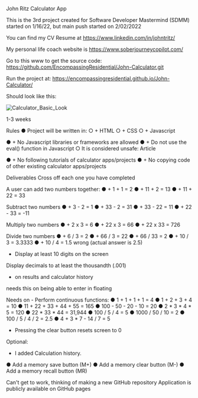 John Ritz Calculator App 

This is the 3rd project created for Software Developer Mastermind (SDMM) started on 1/16/22, but main push started on 2/02/2022

You can find my CV Resume at https://www.linkedin.com/in/johntritz/ 

My personal life coach website is https://www.soberjourneycopilot.com/

Go to this www to get the source code:
https://github.com/EncompassingResidential/John-Calculator.git

Run the project at: https://encompassingresidential.github.io/John-Calculator/

Should look like this:

![Calculator_Basic_Look](https://user-images.githubusercontent.com/94155021/152419959-3615166f-64be-43d3-ae09-7b0f20f573b2.png)

1-3 weeks

Rules
●        Project will be written in:
  ○ +       HTML
  ○ +       CSS
  ○ +       Javascript

● +       No Javascript libraries or frameworks are allowed
● +       Do not use the eval() function in Javascript
  ○        It is considered unsafe: Article

● +       No following tutorials of calculator apps/projects
● +       No copying code of other existing calculator apps/projects

Deliverables
Cross off each one you have completed

A user can add two numbers together:
● +       1 + 1 = 2
● +       11 + 2 = 13
● +       11 + 22 = 33

Subtract two numbers
● +       3 - 2 = 1
● +       33 - 2 = 31
● +       33 - 22 = 11
● +       22 - 33 = -11

Multiply two numbers
● +       2 x 3 = 6
● +       22 x 3 = 66
● +       22 x 33 = 726

Divide two numbers
● +       6 / 3 = 2
● +       66 / 3 = 22
● +       66 / 33 = 2
● +       10 / 3 = 3.3333
● +       10 / 4 = 1.5 wrong (actual answer is 2.5)

+ Display at least 10 digits on the screen

Display decimals to at least the thousandth (.001)
+ on results and calculator history

needs this on being able to enter in floating

Needs on - Perform continuous functions:
●        1 + 1 + 1 + 1 = 4
●        1 + 2 + 3 + 4 = 10
●        11 + 22 + 33 + 44 + 55 = 165
●        100 - 50 - 20 - 10 = 20
●        2 * 3 * 4 * 5 = 120
●        22 * 33 * 44 = 31,944
●        100 / 5 / 4 = 5
●        1000 / 50 / 10 = 2
●        100 / 5 / 4 / 2 = 2.5
●        4 + 3 * 7 - 14 / 7 = 5

+ Pressing the clear button resets screen to 0

Optional:
+ I added Calculation history.

●        Add a memory save button (M+)
●        Add a memory clear button (M-)
●        Add a memory recall button (MR)

Can't get to work, thinking of making a new GitHub repository
        Application is publicly available on GitHub pages
